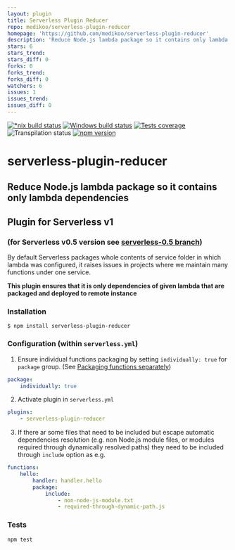 ```yaml
---
layout: plugin
title: Serverless Plugin Reducer
repo: medikoo/serverless-plugin-reducer
homepage: 'https://github.com/medikoo/serverless-plugin-reducer'
description: 'Reduce Node.js lambda package so it contains only lambda dependencies'
stars: 6
stars_trend: 
stars_diff: 0
forks: 0
forks_trend: 
forks_diff: 0
watchers: 6
issues: 1
issues_trend: 
issues_diff: 0
---
```



[![*nix build status][nix-build-image]][nix-build-url]
[![Windows build status][win-build-image]][win-build-url]
[![Tests coverage][cov-image]][cov-url]
![Transpilation status][transpilation-image]
[![npm version][npm-image]][npm-url]

# serverless-plugin-reducer

## Reduce Node.js lambda package so it contains only lambda dependencies

## Plugin for Serverless v1

### (for Serverless v0.5 version see [serverless-0.5 branch](https://github.com/medikoo/serverless-plugin-reducer/tree/serverless-0.5))

By default Serverless packages whole contents of service folder in which lambda was configured, it raises issues in projects where we maintain many functions under one service.

**This plugin ensures that it is only dependencies of given lambda that are packaged and deployed to remote instance**

### Installation

    $ npm install serverless-plugin-reducer

### Configuration (within `serverless.yml`)

1. Ensure individual functions packaging by setting `individually: true` for `package` group. (See [Packaging functions separately](https://serverless.com/framework/docs/providers/aws/guide/packaging/#packaging-functions-separately))

```yaml
package:
    individually: true
```

2. Activate plugin in `serverless.yml`

```yaml
plugins:
    - serverless-plugin-reducer
```

3. If there ar some files that need to be included but escape automatic dependencies resolution (e.g. non Node.js module files, or modules required through dynamically resolved paths) they need to be included through `include` option as e.g.

```yaml
functions:
    hello:
        handler: handler.hello
        package:
            include:
                - non-node-js-module.txt
                - required-through-dynamic-path.js
```

### Tests

```bash
npm test
```

[nix-build-image]: https://semaphoreci.com/api/v1/medikoo-org/serverless-plugin-reducer/branches/master/shields_badge.svg
[nix-build-url]: https://semaphoreci.com/medikoo-org/serverless-plugin-reducer
[win-build-image]: https://ci.appveyor.com/api/projects/status/rrima2im1r3pdtq0?svg=true
[win-build-url]: https://ci.appveyor.com/project/medikoo/serverless-plugin-reducer
[cov-image]: https://img.shields.io/codecov/c/github/medikoo/serverless-plugin-reducer.svg
[cov-url]: https://codecov.io/gh/medikoo/serverless-plugin-reducer
[transpilation-image]: https://img.shields.io/badge/transpilation-free-brightgreen.svg
[npm-image]: https://img.shields.io/npm/v/serverless-plugin-reducer.svg
[npm-url]: https://www.npmjs.com/package/serverless-plugin-reducer
